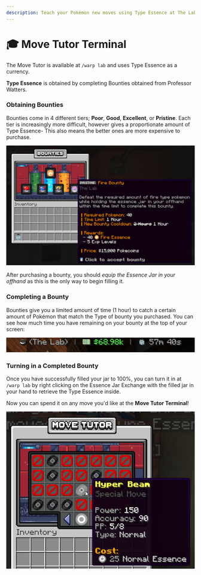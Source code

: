 ```yaml
---
description: Teach your Pokémon new moves using Type Essence at The Lab!
---
```


# 🎓 Move Tutor Terminal

The Move Tutor is available at `/warp lab` and uses Type Essence as a currency.

**Type Essence** is obtained by completing Bounties obtained from Professor Watters.&#x20;

### Obtaining Bounties

Bounties come in 4 different tiers; **Poor**, **Good**, **Excellent**, or **Pristine**. Each tier is increasingly more difficult, however gives a proportionate amount of Type Essence- This also means the better ones are more expensive to purchase.

![](<../.gitbook/assets/image (7).png>)

After purchasing a bounty, you should _equip the Essence Jar in your offhand_ as this is the only way to begin filling it.

### Completing a Bounty

Bounties give you a limited amount of time (1 hour) to catch a certain amount of Pokémon that match the Type of bounty you purchased. You can see how much time you have remaining on your bounty at the top of your screen:

![](<../.gitbook/assets/image (5).png>)

### Turning in a Completed Bounty

Once you have successfully filled your jar to 100%, you can turn it in at `/warp lab` by right clicking on the Essence Jar Exchange with the filled jar in your hand to retrieve the Type Essence inside.

Now you can spend it on any move you'd like at the **Move Tutor Terminal**!

![](<../.gitbook/assets/image (8).png>)
